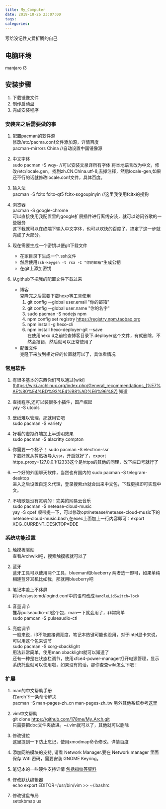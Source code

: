 ```yaml
---
title: My_Computer
date: 2019-10-26 23:07:00
tags:
categories:
---
```

写给没记性又爱折腾的自己

<!--more-->

## 电脑环境
manjaro i3

## 安装步骤  
1. 下载镜像文件
2. 制作启动盘  
3. 完成安装程序

### 安装完之后需要做的事  

1. 配置pacman的软件源  
修改/etc/pacma.conf文件添加源，详情百度  
pacman-mirrors China  //自动设置中国镜像源  

2. 中文字体  
    sudo pacman -S wqy-     //可以安装文泉译所有字体
    将本地语言改为中文，修改/etc/locale.gen，找到zh.CN.China.utf-8,去掉注释，然后locale-gen,如果还不行的话就修改locale.conf文件，具体百度。  

3. 输入法  
    pacman -S fcitx fcitx-qt5 fcitx-sogoupinyin       //这里我使用fcitx的搜狗


4. 浏览器  
    pacman -S google-chrome  
    可以直接使用我配置里的google扩展插件进行离线安装，就可以访问谷歌的一些服务  
    这下我就可以在终端下输入中文字体，也可以欢快的百度了，搞定了这一步就完成了大部分。

5. 现在需要生成一个密钥以便git下载文件  
    - 在家目录下生成一个.ssh文件  
    - 然后使用`ssh-keygen -t rsa -C "你的邮箱"`生成公钥
    - 在git上添加密钥

6. 从github下把我的配置文件下载过来
    - 博客  
        克隆完之后需要下载hexo等工具使用
        1. git config --global user.email "你的邮箱"
        2. git config --global user.name "你的名字"
        3. sudo pacman -S nodejs npm
        4. npm config set registry https://registry.npm.taobao.org
        5. npm install -g hexo-cli
        6. npm install hexo-deployer-git --save  
        在使用hexo d之前检查博客目录下.deployer这个文件，有就删除，不然会报错，然后就可以正常使用了  
    - 配置文件  
        克隆下来放到相对应的位置就可以了，具体看情况  

### 常用软件  
1. 有很多基本的东西你们可以通过[wiki](https://wiki.archlinux.org/index.php/General_recommendations_(%E7%AE%80%E4%BD%93%E4%B8%AD%E6%96%87) 知道

2. 查找程序,还可以装很多小插件，国产崛起  
yay -S utools

3. 壁纸难以管理，那就用它吧  
sudo pacman -S variety  

4. 好看的虚拟终端加上半透明效果  
sudo pacman -S alacritty compton

5. 你需要一个梯子！
sudo pacman -S electron-ssr  
下载好就从剪贴板导入ssr，开启就好了，export https_proxy=127.0.0.1:12333这个是https的其他的同理，改下端口号就行了

6. 一个好的外国聊天软件，当然也有国内的
sudo pacman -S telegram-desktop  
进入之后设置自定义代理，登录搜索zh就会出来中文包，下载更换即可实现中文。

7. 不嗨歌是没有灵魂的！完美的网易云音乐  
sudo pacman -S netease-cloud-music  
yay -S qcef
顺带提一下，可以修改opt/netease/netease-cloud-music下的netease-cloud-music.bash,在exec上面加上一行内容即可：export XDG_CURRENT_DESKTOP=DDE

### 系统功能设置
1. 触摸板驱动  
查看Archwiki吧，搜索触摸板就可以了

2. 蓝牙  
蓝牙工具可以使用两个工具，blueman和blueberry
两者选一即可，如果单纯相连蓝牙耳机比如我，那就用blueberry吧

3. 笔记本盖上不休屏  
将/etc/systemd/logind.conf中的语句改成`HandleLidSwitch=lock`  

4. 音量调节  
推荐pulseaudio-ctl这个包，man一下就会用了，非常简单  
sudo pamcan -S pulseaudio-ctl  

5. 亮度调节  
一般来说，i3不能直接调亮度，笔记本热键可能也没用，对于intel显卡来说，可以用这个包来调节  
sudo pacman -S xorg-xbacklight  
用法非常简单，使用man xbacklight就可以知道了  
还有一种是在状态栏调节，使用xfce4-power-manager打开电源管理，显示系统托盘就可以使用啦，如果没有的话，那你查查wiki怎么下吧！


### 扩展  
1. man的中文帮助手册  
在arch下一条命令解决  
pacman -S man-pages-zh_cn man-pages-zh_tw
另外其他系统参考[这里](https://www.jianshu.com/p/36b811403a6e)

2. vim中文帮助  
git clone https://github.com/178me/My_Arch.git  
只需要把doc文件夹放进。~/.vim就可以了，其他就可以删除

3. 修改键位  
这里提到一下防止忘记，使用xmodmap命令修改。详情百度  

4. 添加网络模块的支持, 请看 Network Manager.要在 Network manager 里面保存 Wifi 密码，需要安装 GNOME Keyring。

5. 笔记本的一些硬件支持详情 [包括指纹等资料](https://wiki.archlinux.org/index.php/Laptop_(%E7%AE%80%E4%BD%93%E4%B8%AD%E6%96%87))

6. 修改默认编辑器  
echo export EDITOR=/usr/bin/vim >> ~/.bashrc

7. 修改键盘布局  
setxkbmap us










